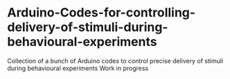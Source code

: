 # Arduino-Codes-for-controlling-delivery-of-stimuli-during-behavioural-experiments
Collection of a bunch of Arduino codes to control precise delivery of stimuli during behavioural experiments
Work in progress
